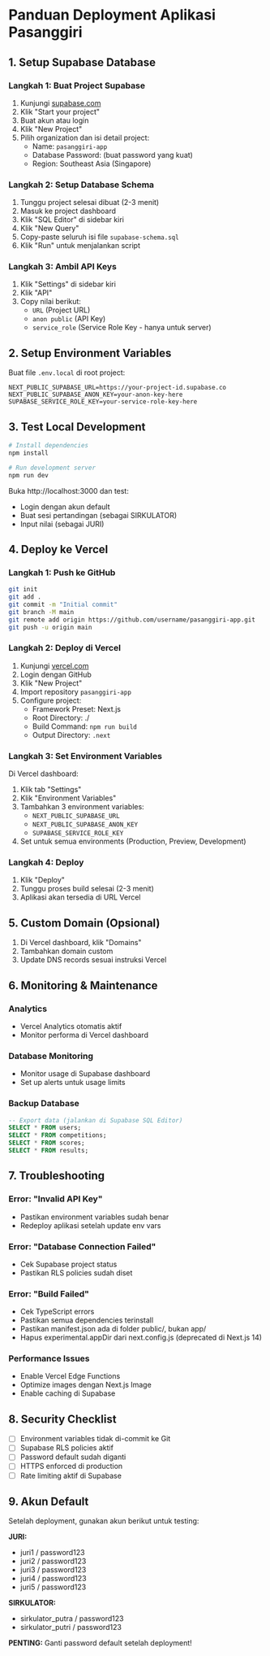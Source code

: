 # Panduan Deployment Aplikasi Pasanggiri

## 1. Setup Supabase Database

### Langkah 1: Buat Project Supabase
1. Kunjungi [supabase.com](https://supabase.com)
2. Klik "Start your project"
3. Buat akun atau login
4. Klik "New Project"
5. Pilih organization dan isi detail project:
   - Name: `pasanggiri-app`
   - Database Password: (buat password yang kuat)
   - Region: Southeast Asia (Singapore)

### Langkah 2: Setup Database Schema
1. Tunggu project selesai dibuat (2-3 menit)
2. Masuk ke project dashboard
3. Klik "SQL Editor" di sidebar kiri
4. Klik "New Query"
5. Copy-paste seluruh isi file `supabase-schema.sql`
6. Klik "Run" untuk menjalankan script

### Langkah 3: Ambil API Keys
1. Klik "Settings" di sidebar kiri
2. Klik "API"
3. Copy nilai berikut:
   - `URL` (Project URL)
   - `anon public` (API Key)
   - `service_role` (Service Role Key - hanya untuk server)

## 2. Setup Environment Variables

Buat file `.env.local` di root project:

```env
NEXT_PUBLIC_SUPABASE_URL=https://your-project-id.supabase.co
NEXT_PUBLIC_SUPABASE_ANON_KEY=your-anon-key-here
SUPABASE_SERVICE_ROLE_KEY=your-service-role-key-here
```

## 3. Test Local Development

```bash
# Install dependencies
npm install

# Run development server
npm run dev
```

Buka http://localhost:3000 dan test:
- Login dengan akun default
- Buat sesi pertandingan (sebagai SIRKULATOR)
- Input nilai (sebagai JURI)

## 4. Deploy ke Vercel

### Langkah 1: Push ke GitHub
```bash
git init
git add .
git commit -m "Initial commit"
git branch -M main
git remote add origin https://github.com/username/pasanggiri-app.git
git push -u origin main
```

### Langkah 2: Deploy di Vercel
1. Kunjungi [vercel.com](https://vercel.com)
2. Login dengan GitHub
3. Klik "New Project"
4. Import repository `pasanggiri-app`
5. Configure project:
   - Framework Preset: Next.js
   - Root Directory: ./
   - Build Command: `npm run build`
   - Output Directory: `.next`

### Langkah 3: Set Environment Variables
Di Vercel dashboard:
1. Klik tab "Settings"
2. Klik "Environment Variables"
3. Tambahkan 3 environment variables:
   - `NEXT_PUBLIC_SUPABASE_URL`
   - `NEXT_PUBLIC_SUPABASE_ANON_KEY`
   - `SUPABASE_SERVICE_ROLE_KEY`
4. Set untuk semua environments (Production, Preview, Development)

### Langkah 4: Deploy
1. Klik "Deploy"
2. Tunggu proses build selesai (2-3 menit)
3. Aplikasi akan tersedia di URL Vercel

## 5. Custom Domain (Opsional)

1. Di Vercel dashboard, klik "Domains"
2. Tambahkan domain custom
3. Update DNS records sesuai instruksi Vercel

## 6. Monitoring & Maintenance

### Analytics
- Vercel Analytics otomatis aktif
- Monitor performa di Vercel dashboard

### Database Monitoring
- Monitor usage di Supabase dashboard
- Set up alerts untuk usage limits

### Backup Database
```sql
-- Export data (jalankan di Supabase SQL Editor)
SELECT * FROM users;
SELECT * FROM competitions;
SELECT * FROM scores;
SELECT * FROM results;
```

## 7. Troubleshooting

### Error: "Invalid API Key"
- Pastikan environment variables sudah benar
- Redeploy aplikasi setelah update env vars

### Error: "Database Connection Failed"
- Cek Supabase project status
- Pastikan RLS policies sudah diset

### Error: "Build Failed"
- Cek TypeScript errors
- Pastikan semua dependencies terinstall
- Pastikan manifest.json ada di folder public/, bukan app/
- Hapus experimental.appDir dari next.config.js (deprecated di Next.js 14)

### Performance Issues
- Enable Vercel Edge Functions
- Optimize images dengan Next.js Image
- Enable caching di Supabase

## 8. Security Checklist

- [ ] Environment variables tidak di-commit ke Git
- [ ] Supabase RLS policies aktif
- [ ] Password default sudah diganti
- [ ] HTTPS enforced di production
- [ ] Rate limiting aktif di Supabase

## 9. Akun Default

Setelah deployment, gunakan akun berikut untuk testing:

**JURI:**
- juri1 / password123
- juri2 / password123
- juri3 / password123
- juri4 / password123
- juri5 / password123

**SIRKULATOR:**
- sirkulator_putra / password123
- sirkulator_putri / password123

**PENTING:** Ganti password default setelah deployment!